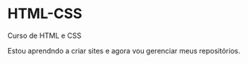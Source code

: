 # HTML-CSS
Curso de HTML e CSS

Estou aprendndo a criar sites e agora vou gerenciar meus repositórios.
